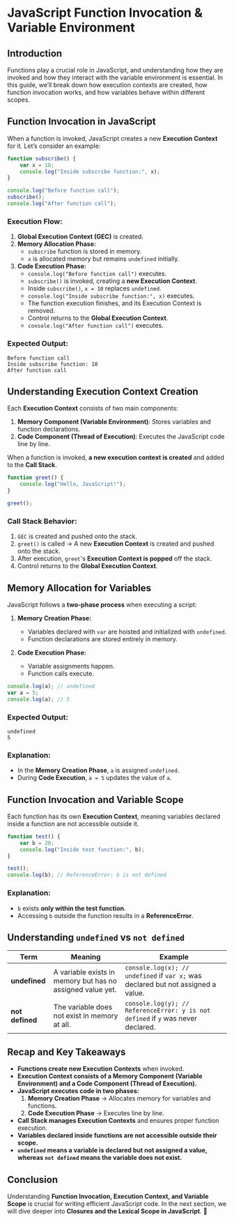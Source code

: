 # JavaScript Function Invocation & Variable Environment

## **Introduction**
Functions play a crucial role in JavaScript, and understanding how they are invoked and how they interact with the variable environment is essential. In this guide, we’ll break down how execution contexts are created, how function invocation works, and how variables behave within different scopes.

## **Function Invocation in JavaScript**
When a function is invoked, JavaScript creates a new **Execution Context** for it. Let’s consider an example:

```js
function subscribe() {
    var x = 10;
    console.log("Inside subscribe function:", x);
}

console.log("Before function call");
subscribe();
console.log("After function call");
```

### **Execution Flow:**
1. **Global Execution Context (GEC)** is created.
2. **Memory Allocation Phase:**
   - `subscribe` function is stored in memory.
   - `x` is allocated memory but remains `undefined` initially.
3. **Code Execution Phase:**
   - `console.log("Before function call")` executes.
   - `subscribe()` is invoked, creating a **new Execution Context**.
   - Inside `subscribe()`, `x = 10` replaces `undefined`.
   - `console.log("Inside subscribe function:", x)` executes.
   - The function execution finishes, and its Execution Context is removed.
   - Control returns to the **Global Execution Context**.
   - `console.log("After function call")` executes.

### **Expected Output:**
```
Before function call
Inside subscribe function: 10
After function call
```

## **Understanding Execution Context Creation**
Each **Execution Context** consists of two main components:
1. **Memory Component (Variable Environment)**: Stores variables and function declarations.
2. **Code Component (Thread of Execution)**: Executes the JavaScript code line by line.

When a function is invoked, **a new execution context is created** and added to the **Call Stack**.

```js
function greet() {
    console.log("Hello, JavaScript!");
}

greet();
```
### **Call Stack Behavior:**
1. `GEC` is created and pushed onto the stack.
2. `greet()` is called → A new **Execution Context** is created and pushed onto the stack.
3. After execution, `greet`'s **Execution Context is popped** off the stack.
4. Control returns to the **Global Execution Context**.

## **Memory Allocation for Variables**
JavaScript follows a **two-phase process** when executing a script:
1. **Memory Creation Phase:**
   - Variables declared with `var` are hoisted and initialized with `undefined`.
   - Function declarations are stored entirely in memory.

2. **Code Execution Phase:**
   - Variable assignments happen.
   - Function calls execute.

```js
console.log(a); // undefined
var a = 5;
console.log(a); // 5
```

### **Expected Output:**
```
undefined
5
```

### **Explanation:**
- In the **Memory Creation Phase**, `a` is assigned `undefined`.
- During **Code Execution**, `a = 5` updates the value of `a`.

## **Function Invocation and Variable Scope**
Each function has its own **Execution Context**, meaning variables declared inside a function are not accessible outside it.

```js
function test() {
    var b = 20;
    console.log("Inside test function:", b);
}

test();
console.log(b); // ReferenceError: b is not defined
```

### **Explanation:**
- `b` exists **only within the test function**.
- Accessing `b` outside the function results in a **ReferenceError**.

## **Understanding `undefined` vs `not defined`**
| Term | Meaning | Example |
|------|---------|---------|
| **undefined** | A variable exists in memory but has no assigned value yet. | `console.log(x); // undefined` if `var x;` was declared but not assigned a value. |
| **not defined** | The variable does not exist in memory at all. | `console.log(y); // ReferenceError: y is not defined` if `y` was never declared. |

## **Recap and Key Takeaways**
- **Functions create new Execution Contexts** when invoked.
- **Execution Context consists of a Memory Component (Variable Environment) and a Code Component (Thread of Execution).**
- **JavaScript executes code in two phases:**
  1. **Memory Creation Phase** → Allocates memory for variables and functions.
  2. **Code Execution Phase** → Executes line by line.
- **Call Stack manages Execution Contexts** and ensures proper function execution.
- **Variables declared inside functions are not accessible outside their scope.**
- **`undefined` means a variable is declared but not assigned a value, whereas `not defined` means the variable does not exist.**

## **Conclusion**
Understanding **Function Invocation, Execution Context, and Variable Scope** is crucial for writing efficient JavaScript code. In the next section, we will dive deeper into **Closures and the Lexical Scope in JavaScript**. 🚀
